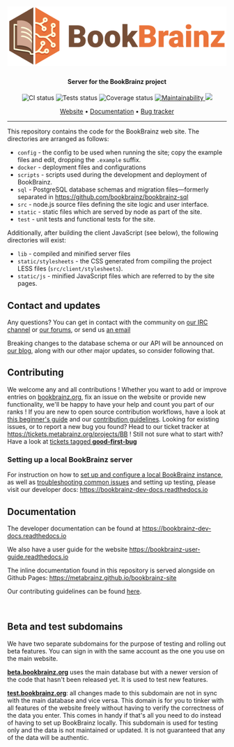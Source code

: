<h1 align="center">
  <br>
  <a href="https://bookbrainz.org"><img src="https://github.com/metabrainz/metabrainz-logos/blob/master/logos/BookBrainz/PNG/BookBrainz_logo.png" alt="BookBrainz"></a>
</h1>
<h4 align="center">Server for the BookBrainz project</h4>
<p align="center">
    <img src="https://github.com/metabrainz/bookbrainz-site/actions/workflows/ci.yml/badge.svg?branch=master"
         alt="CI status">
    <img src="https://github.com/metabrainz/bookbrainz-site/actions/workflows/test-report.yml/badge.svg?branch=master"
         alt="Tests status">
    <img src="https://coveralls.io/repos/github/bookbrainz/bookbrainz-site/badge.svg?branch=master)](https://coveralls.io/github/bookbrainz/bookbrainz-site?branch=master"
         alt="Coverage status">
	<a href="https://codeclimate.com/github/bookbrainz/bookbrainz-site">
		<img src="https://api.codeclimate.com/v1/badges/76f87309d52d75ff4a18/maintainability"
         alt="Maintainability">
	</a>
	<a href="https://www.browserstack.com/">
		<img src="https://bookbrainz.org/images/BrowserStack.svg" height="20px"></img>
	</a>
</p>
<p align="center">
  <a href="https://bookbrainz.org">Website</a> •
  <a href="https://bookbrainz-dev-docs.readthedocs.io/">Documentation</a> •
  <a href="https://tickets.metabrainz.org/projects/BB/issues">Bug tracker</a>
</p>


<hr>
This repository contains the code for the BookBrainz web site. The directories
are arranged as follows:

* `config` - the config to be used when running the site; copy the example files
  and edit, dropping the `.example` suffix.
* `docker` - deployment files and configurations
* `scripts` - scripts used during the development and deployment of BookBrainz.
* `sql` - PostgreSQL database schemas and migration files—formerly separated in https://github.com/bookbrainz/bookbrainz-sql
* `src` - node.js source files defining the site logic and user interface.
* `static` - static files which are served by node as part of the site.
* `test` - unit tests and functional tests for the site.

Additionally, after building the client JavaScript (see below), the following
directories will exist:

* `lib` - compiled and minified server files
* `static/stylesheets` - the CSS generated from compiling the project LESS files
  (`src/client/stylesheets`).
* `static/js` - minified JavaScript files which are referred to by the site
  pages.
  
## Contact and updates

Any questions? You can get in contact with the community on [our IRC channel](https://kiwiirc.com/nextclient/irc.libera.chat/?#bookbrainz) or [our forums](https://community.metabrainz.org/c/bookbrainz), or send us [an email](mailto:bookbrainz@metabrainz.org)

Breaking changes to the database schema or our API will be announced on
[our blog](https://blog.metabrainz.org/category/bookbrainz/), along with our other major updates,
so consider following that.


## Contributing
We welcome any and all contributions ! Whether you want to add or improve entries on [bookbrainz.org](https://bookbrainz.org), fix an issue on the website or provide new functionality, we'll be happy to have your help and count you part of our ranks !
If you are new to open source contribution workflows, have a look at [this beginner's guide](https://akrabat.com/the-beginners-guide-to-contributing-to-a-github-project/) and our [contribution guidelines](CONTRIBUTING.md).
Looking for existing issues, or to report a new bug you found? Head to our ticket tracker at https://tickets.metabrainz.org/projects/BB !
Still not sure what to start with? Have a look at [tickets tagged **good-first-bug**](https://tickets.metabrainz.org/issues/?jql=project%20%3D%20BB%20AND%20status%20in%20(Open%2C%20Reopened)%20AND%20resolution%20%3D%20Unresolved%20AND%20labels%20%3D%20good-first-bug%20ORDER%20BY%20priority%20DESC%2C%20updated%20DESC)

### Setting up a local BookBrainz server

For instruction on how to [set up and configure a local BookBrainz instance](https://bookbrainz-dev-docs.readthedocs.io/en/latest/docs/installation.html), as well as [troubleshooting common issues](https://bookbrainz-dev-docs.readthedocs.io/en/latest/docs/troubleshooting.html) and setting up testing, please visit our developer docs: https://bookbrainz-dev-docs.readthedocs.io

## Documentation

The developer documentation can be found at https://bookbrainz-dev-docs.readthedocs.io

We also have a user guide for the website https://bookbrainz-user-guide.readthedocs.io

The inline documentation found in this repository is served alongside on Github Pages: https://metabrainz.github.io/bookbrainz-site

Our contributing guidelines can be found [here](CONTRIBUTING.md).

<br/>

## Beta and test subdomains

We have two separate subdomains for the purpose of testing and rolling out beta features.
You can sign in with the same account as the one you use on the main website.

__[beta.bookbrainz.org](https://beta.bookbrainz.org)__ uses the main database but with a newer version of the code that hasn't been released yet. It is used to test new features.

__[test.bookbrainz.org](https://test.bookbrainz.org)__: all changes made to this subdomain are not in sync with the main database and vice versa.
This domain is for you to tinker with all features of the website freely without having to verify the correctness of the data you enter. This comes in handy if that's all you need to do instead of having to set up BookBrainz locally.
This subdomain is used for testing only and the data is not maintained or updated. It is not guaranteed that any of the data will be authentic.
